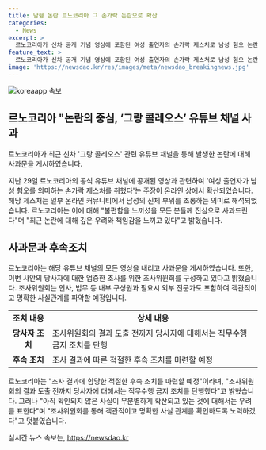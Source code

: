 ```yaml
---
title: 남혐 논란 르노코리아 그 손가락 논란으로 확산
categories:
  - News
excerpt: >
  르노코리아가 신차 공개 기념 영상에 포함된 여성 출연자의 손가락 제스처로 남성 혐오 논란에 휩싸였다. 이에 르노코리아는 논란을 수습하기 위해 유튜브 채널의 모든 영상을 내리고 사과문을 게시했다. 논란의 당사자를 대상으로 조사위원회를 구성해 사실관계를 확인하고 합당한 조치를 마련할 예정이라고 밝혔다. 협조 없이 사실을 확인하지 않는 무분별한 정보 확산에 우려를 표하며, 객관적인 사실관계 확인을 위해 최선을 다하겠다고 덧붙였다.
feature_text: >
  르노코리아가 신차 공개 기념 영상에 포함된 여성 출연자의 손가락 제스처로 남성 혐오 논란에 휩싸였다. 이에 르노코리아는 논란을 수습하기 위해 유튜브 채널의 모든 영상을 내리고 사과문을 게시했다. 논란의 당사자를 대상으로 조사위원회를 구성해 사실관계를 확인하고 합당한 조치를 마련할 예정이라고 밝혔다. 협조 없이 사실을 확인하지 않는 무분별한 정보 확산에 우려를 표하며, 객관적인 사실관계 확인을 위해 최선을 다하겠다고 덧붙였다.
image: 'https://newsdao.kr/res/images/meta/newsdao_breakingnews.jpg'
---
```


<p><img src="https://newsdao.kr/res/images/meta/newsdao_breakingnews.jpg" alt="koreaapp 속보" /></p>

<h2 data-ke-size="size26">르노코리아 "논란의 중심, ‘그랑 콜레오스’ 유튜브 채널 사과</h2>

<p data-ke-size="size16">르노코리아가 최근 신차 '그랑 콜레오스' 관련 유튜브 채널을 통해 발생한 논란에 대해 사과문을 게시하였습니다. </p>

<p data-ke-size="size16">지난 29일 르노코리아의 공식 유튜브 채널에 공개된 영상과 관련하여 '여성 출연자가 남성 혐오를 의미하는 손가락 제스처를 취했다'는 주장이 온라인 상에서 확산되었습니다. 해당 제스처는 일부 온라인 커뮤니티에서 남성의 신체 부위를 조롱하는 의미로 해석되었습니다. 르노코리아는 이에 대해 "불편함을 느끼셨을 모든 분들께 진심으로 사과드린다"며 "최근 논란에 대해 깊은 우려와 책임감을 느끼고 있다"고 밝혔습니다.</p>

<h2 data-ke-size="size26">사과문과 후속조치</h2>

<p data-ke-size="size16">르노코리아는 해당 유튜브 채널의 모든 영상을 내리고 사과문을 게시하였습니다. 또한, 이번 사안의 당사자에 대한 엄중한 조사를 위한 조사위원회를 구성하고 있다고 밝혔습니다. 조사위원회는 인사, 법무 등 내부 구성원과 필요시 외부 전문가도 포함하여 객관적이고 명확한 사실관계를 파악할 예정입니다.</p>

<table>
  <tr>
    <td style="text-align: center; height: 17px;"><b>조치 내용</b></td>
    <td style="text-align: center; height: 17px;"><b>상세 내용</b></td>
  </tr>
  <tr>
    <td style="text-align: center; height: 17px;"><b>당사자 조치</b></td>
    <td>조사위원회의 결과 도출 전까지 당사자에 대해서는 직무수행 금지 조치를 단행</td>
  </tr>
  <tr>
    <td style="text-align: center; height: 17px;"><b>후속 조치</b></td>
    <td>조사 결과에 따른 적절한 후속 조치를 마련할 예정</td>
  </tr>
</table>

<p data-ke-size="size16">르노코리아는 "조사 결과에 합당한 적절한 후속 조치를 마련할 예정"이라며, "조사위원회의 결과 도출 전까지 당사자에 대해서는 직무수행 금지 조치를 단행했다"고 밝혔습니다. 그러나 "아직 확인되지 않은 사실이 무분별하게 확산되고 있는 것에 대해서는 우려를 표한다"며 "조사위원회를 통해 객관적이고 명확한 사실 관계를 확인하도록 노력하겠다"고 덧붙였습니다.</p>
실시간 뉴스 속보는, <a href="https://newsdao.kr" rel="dofollow">https://newsdao.kr</a>


